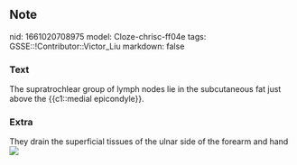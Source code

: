 ## Note
nid: 1661020708975
model: Cloze-chrisc-ff04e
tags: GSSE::!Contributor::Victor_Liu
markdown: false

### Text
The supratrochlear group of lymph nodes lie in the subcutaneous fat just above the {{c1::medial epicondyle}}.

### Extra
<div>
  They drain the superficial tissues of the ulnar side of the
  forearm and hand
</div><img src="Gray606.png">
